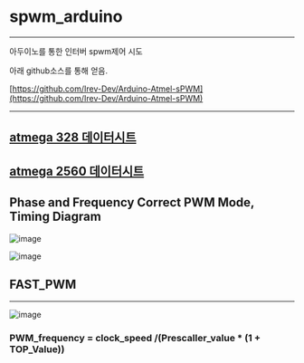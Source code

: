 # spwm_arduino
---
아두이노를 통한 인터버 spwm제어 시도


아래 github소스를 통해 얻음.


[https://github.com/Irev-Dev/Arduino-Atmel-sPWM](https://github.com/Irev-Dev/Arduino-Atmel-sPWM)

---
[atmega 328 데이터시트](https://ww1.microchip.com/downloads/aemDocuments/documents/MCU08/ProductDocuments/DataSheets/ATmega48A-PA-88A-PA-168A-PA-328-P-DS-DS40002061B.pdf)
---
[atmega 2560 데이터시트](https://ww1.microchip.com/downloads/en/devicedoc/atmel-2549-8-bit-avr-microcontroller-atmega640-1280-1281-2560-2561_datasheet.pdf)
---


## Phase and Frequency Correct PWM Mode, Timing Diagram
![image](https://github.com/ziguin0925/spwm_arduino/assets/117524772/f4ae4194-86db-4096-99ee-628029b68f6a)

![image](https://github.com/ziguin0925/spwm_arduino/assets/117524772/e812a52d-42d3-4f3b-b9bd-aa2b2ecfc63c)







## FAST_PWM
---
![image](https://github.com/ziguin0925/spwm_arduino/assets/117524772/4129dc38-bc3a-44e1-b85c-55aa3375f0d8)

### PWM_frequency = clock_speed /(Prescaller_value * (1 + TOP_Value))

